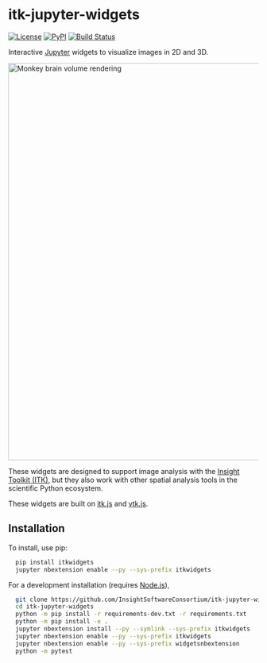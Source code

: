 itk-jupyter-widgets
===============================

[![License](https://img.shields.io/badge/License-Apache%202.0-blue.svg)](https://github.com/InsightSoftwareConsortium/itk-jupyter-widgets/blob/master/LICENSE)
[![PyPI](https://img.shields.io/pypi/v/itkwidgets.svg)](https://pypi.python.org/pypi/itkwidgets)
[![Build Status](https://circleci.com/gh/InsightSoftwareConsortium/itk-jupyter-widgets.svg?style=shield)](https://circleci.com/gh/InsightSoftwareConsortium/itk-jupyter-widgets)

Interactive [Jupyter](https://jupyter.org/) widgets to visualize images in 2D and 3D.

<img src="https://i.imgur.com/ERK5JtT.png" width="800" alt="Monkey brain volume rendering">

These widgets are designed to support image analysis with the [Insight Toolkit
(ITK)](https://itk.org/), but they also work with other spatial analysis tools
in the scientific Python ecosystem.

These widgets are built on
[itk.js](https://github.com/InsightSoftwareConsortium/itk-js) and
[vtk.js](https://github.com/Kitware/vtk-js).

Installation
------------

To install, use pip:

```sh
  pip install itkwidgets
  jupyter nbextension enable --py --sys-prefix itkwidgets
```


For a development installation (requires [Node.js](https://nodejs.org/en/download/)),

```sh
  git clone https://github.com/InsightSoftwareConsortium/itk-jupyter-widgets.git
  cd itk-jupyter-widgets
  python -m pip install -r requirements-dev.txt -r requirements.txt
  python -m pip install -e .
  jupyter nbextension install --py --symlink --sys-prefix itkwidgets
  jupyter nbextension enable --py --sys-prefix itkwidgets
  jupyter nbextension enable --py --sys-prefix widgetsnbextension
  python -m pytest
```
